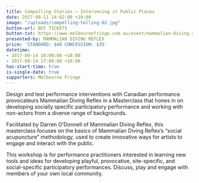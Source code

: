 ```yaml
---
title: Compelling Stories – Intervening in Public Places
date: 2017-08-11 14:02:00 +10:00
image: "/uploads/compelling-telling-02.jpg"
button-url: BUY TICKETS
button-txt: https://www.melbournefringe.com.au/event/mammalian-diving-reflex-masterclass-compelling-telling-intervening-in-public-spaces/
presented-by: MAMMALIAN DIVING REFLEX
price: 'STANDARD: $40 CONCESSION: $35'
datetime:
- 2017-09-14 10:00:00 +10:00
- 2017-09-14 17:00:00 +10:00
has-start-time: true
is-single-date: true
supporters: Melbourne Fringe
---
```


Design and test performance interventions with Canadian performance provocateurs Mammalian Diving Reflex in a Masterclass that hones in on developing socially specific participatory performance and working with non-actors from a diverse range of backgrounds. 

Facilitated by Darren O’Donnell of Mammalian Diving Reflex, this masterclass focuses on the basics of Mammalian Diving Reflex’s “social acupuncture” methodology, used to create innovative ways for artists to engage and interact with the public.

This workshop is for performance practitioners interested in learning new tools and ideas for developing playful, provocative, site-specific, and social-specific participatory performances. Discuss, play and engage with members of your own local community.